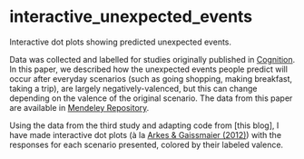 # interactive_unexpected_events
Interactive dot plots showing predicted unexpected events. 

Data was collected and labelled for studies originally published in [Cognition](https://doi.org/10.1016/j.cognition.2020.104520). In this paper, we described how the unexpected events people predict will occur after everyday scenarios (such as going shopping, making breakfast, taking a trip), are largely negatively-valenced, but this can change depending on the valence of the original scenario. The data from this paper are available in [Mendeley Repository](https://doi.org/10.17632/kkt999sn7b.1).

Using the data from the third study and adapting code from [this blog], I have made interactive dot plots (à la [Arkes & Gaissmaier (2012)](https://doi.org/10.1177/0956797612437428)) with the responses for each scenario presented, colored by their labeled valence.


